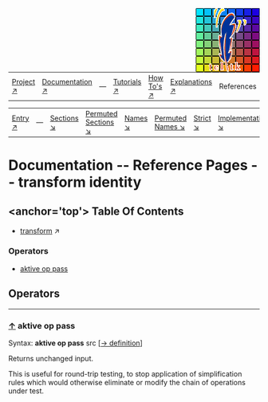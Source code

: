 <img src='../assets/aktive-logo-128.png' style='float:right;'>

||||||||
|---|---|---|---|---|---|---|
|[Project ↗](../../README.md)|[Documentation ↗](../index.md)|&mdash;|[Tutorials ↗](../tutorials.md)|[How To's ↗](../howtos.md)|[Explanations ↗](../explanations.md)|References|

|||||||||
|---|---|---|---|---|---|---|---|
|[Entry ↗](index.md)|&mdash;|[Sections ↘](bysection.md)|[Permuted Sections ↘](bypsection.md)|[Names ↘](byname.md)|[Permuted Names ↘](bypname.md)|[Strict ↘](strict.md)|[Implementations ↘](bylang.md)|

# Documentation -- Reference Pages -- transform identity

## <anchor='top'> Table Of Contents

  - [transform](transform.md) ↗


### Operators

 - [aktive op pass](#op_pass)

## Operators

---
### [↑](#top) <a name='op_pass'></a> aktive op pass

Syntax: __aktive op pass__ src [[→ definition](../../../../file?ci=trunk&ln=8&name=etc/transformer/identity.tcl)]

Returns unchanged input.

This is useful for round-trip testing, to stop application of simplification rules which would otherwise eliminate or modify the chain of operations under test.


